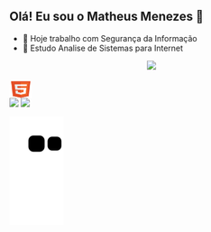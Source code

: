 ## Olá! Eu sou o Matheus Menezes 👋

- 🔭 Hoje trabalho com Segurança da Informação
- 🌱 Estudo Analise de Sistemas para Internet

<div align="center">
  <a href="https://github.com/mathemenezes">
  <img height="180em" src="https://github-readme-stats.vercel.app/api?username=mathemenezes&show_icons=true&theme=dark&include_all_commits=true&count_private=true"/>
</div>
<div style="display: inline_block"><br>
  <img align="center" alt="Rafa-HTML" height="30" width="40" src="https://raw.githubusercontent.com/devicons/devicon/master/icons/html5/html5-original.svg">
</div>
<div> 
  <a href="https://instagram.com/mathemenezes" target="_blank"><img src="https://img.shields.io/badge/-Instagram-%23E4405F?style=for-the-badge&logo=instagram&logoColor=white" target="_blank"></a>
  <a href="https://www.linkedin.com/in/mathemenezes" target="_blank"><img src="[https://img.shields.io/badge/-LinkedIn-%230077B5?style=for-the-badge&logo=linkedin&logoColor=white" target=](https://img.shields.io/badge/Instagram-E4405F?style=for-the-badge&logo=instagram&logoColor=white)"_blank"></a> 
 
  ![Snake animation](https://github.com/rafaballerini/rafaballerini/blob/output/github-contribution-grid-snake.svg)
 
</div>
